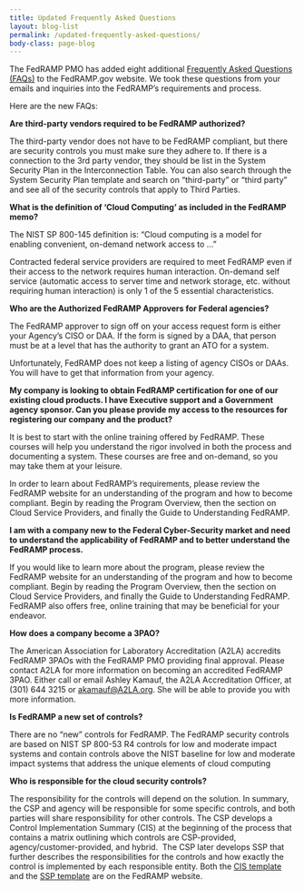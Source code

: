 ```yaml
---
title: Updated Frequently Asked Questions
layout: blog-list
permalink: /updated-frequently-asked-questions/
body-class: page-blog
---
```

The FedRAMP PMO has added eight additional [Frequently Asked Questions (FAQs)](https://www.fedramp.gov/resources/faqs/) to the FedRAMP.gov website. We took these questions from your emails and inquiries into the FedRAMP’s requirements and process.

Here are the new FAQs:

**Are third-party vendors required to be FedRAMP authorized?**

The third-party vendor does not have to be FedRAMP compliant, but there are security controls you must make sure they adhere to. If there is a connection to the 3rd party vendor, they should be list in the System Security Plan in the Interconnection Table. You can also search through the System Security Plan template and search on “third-party” or “third party” and see all of the security controls that apply to Third Parties.

**What is the definition of ‘Cloud Computing’ as included in the FedRAMP memo?**

The NIST SP 800-145 definition is: “Cloud computing is a model for enabling convenient, on-demand network access to …”

Contracted federal service providers are required to meet FedRAMP even if their access to the network requires human interaction. On-demand self service (automatic access to server time and network storage, etc. without requiring human interaction) is only 1 of the 5 essential characteristics.

**Who are the Authorized FedRAMP Approvers for Federal agencies?**

The FedRAMP approver to sign off on your access request form is either your Agency’s CISO or DAA. If the form is signed by a DAA, that person must be at a level that has the authority to grant an ATO for a system.

Unfortunately, FedRAMP does not keep a listing of agency CISOs or DAAs. You will have to get that information from your agency.

**My company is looking to obtain FedRAMP certification for one of our existing cloud products. I have Executive support and a Government agency sponsor. Can you please provide my access to the resources for registering our company and the product?**

It is best to start with the online training offered by FedRAMP. These courses will help you understand the rigor involved in both the process and documenting a system. These courses are free and on-demand, so you may take them at your leisure.

In order to learn about FedRAMP’s requirements, please review the FedRAMP website for an understanding of the program and how to become compliant. Begin by reading the Program Overview, then the section on Cloud Service Providers, and finally the Guide to Understanding FedRAMP.

**I am with a company new to the Federal Cyber-Security market and need to understand the applicability of FedRAMP and to better understand the FedRAMP process.**

If you would like to learn more about the program, please review the FedRAMP website for an understanding of the program and how to become compliant. Begin by reading the Program Overview, then the section on Cloud Service Providers, and finally the Guide to Understanding FedRAMP. FedRAMP also offers free, online training that may be beneficial for your endeavor.

**How does a company become a 3PAO?**

The American Association for Laboratory Accreditation (A2LA) accredits FedRAMP 3PAOs with the FedRAMP PMO providing final approval. Please contact A2LA for more information on becoming an accredited FedRAMP 3PAO. Either call or email Ashley Kamauf, the A2LA Accreditation Officer, at (301) 644 3215 or akamauf@A2LA.org. She will be able to provide you with more information.

**Is FedRAMP a new set of controls?**

There are no “new” controls for FedRAMP. The FedRAMP security controls are based on NIST SP 800-53 R4 controls for low and moderate impact systems and contain controls above the NIST baseline for low and moderate impact systems that address the unique elements of cloud computing

**Who is responsible for the cloud security controls?**

The responsibility for the controls will depend on the solution. In summary, the CSP and agency will be responsible for some specific controls, and both parties will share responsibility for other controls. The CSP develops a Control Implementation Summary (CIS) at the beginning of the process that contains a matrix outlining which controls are CSP-provided, agency/customer-provided, and hybrid.  The CSP later develops SSP that further describes the responsibilities for the controls and how exactly the control is implemented by each responsible entity. Both the [CIS template](https://s3.amazonaws.com/sitesusa/wp-content/uploads/sites/482/2015/03/FedRAMP-Control-Implementation-Summary-v2.1.docx) and the [SSP template](https://s3.amazonaws.com/sitesusa/wp-content/uploads/sites/482/2015/03/FedRAMP-System-Security-Plan-Template-v2.1.docx) are on the FedRAMP website.
